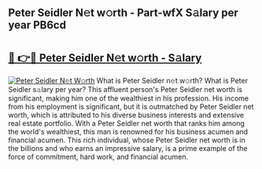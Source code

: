 ## Peter Seidler N𝚎t w𝚘rth - Part-wfX S𝚊lary per year PB6cd

# <h2><a href="http://gc1vwnh.nevu.top/?p=Peter+Seidler">🔗 👉🔴 Peter Seidler N𝚎t w𝚘rth - S𝚊lary</a></h2>

[![Peter Seidler N𝚎t W𝚘rth](https://i.imgur.com/Oavwk0R.jpeg)](http://gc1vwnh.nevu.top/?p=Peter+Seidler)
What is Peter Seidler n𝚎t w𝚘rth? What is Peter Seidler s𝚊lary per year?
This affluent person's Peter Seidler net worth is significant, making him one of the wealthiest in his profession. His income from his employment is significant, but it is outmatched by Peter Seidler net worth, which is attributed to his diverse business interests and extensive real estate portfolio. With a Peter Seidler net worth that ranks him among the world's wealthiest, this man is renowned for his business acumen and financial acumen. This rich individual, whose Peter Seidler net worth is in the billions and who earns an impressive salary, is a prime example of the force of commitment, hard work, and financial acumen.
